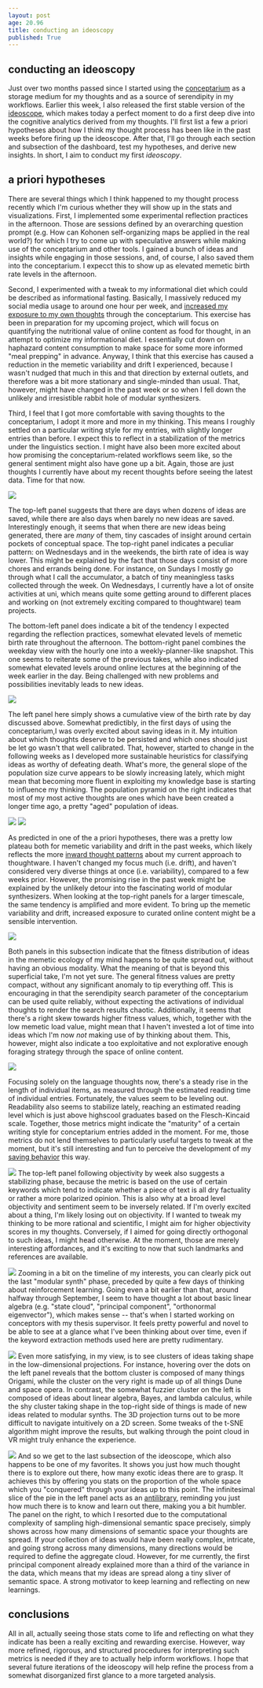 ```yaml
---
layout: post
age: 20.96
title: conducting an ideoscopy
published: True
---
```


## conducting an ideoscopy

Just over two months passed since I started using the [conceptarium](/thoughtware/conceptarium) as a storage medium for my thoughts and as a source of serendipity in my workflows. Earlier this week, I also released the first stable version of the [ideoscope](/thoughtware/ideoscope), which makes today a perfect moment to do a first deep dive into the cognitive analytics derived from my thoughts. I'll first list a few a priori hypotheses about how I think my thought process has been like in the past weeks before firing up the ideoscope. After that, I'll go through each section and subsection of the dashboard, test my hypotheses, and derive new insights. In short, I aim to conduct my first *ideoscopy*.

## a priori hypotheses

There are several things which I think happened to my thought process recently which I'm curious whether they will show up in the stats and visualizations. First, I implemented some experimental reflection practices in the afternoon. Those are sessions defined by an overarching question prompt (e.g. How can Kohonen self-organizing maps be applied in the real world?) for which I try to come up with speculative answers while making use of the conceptarium and other tools. I gained a bunch of ideas and insights while engaging in those sessions, and, of course, I also saved them into the conceptarium. I expecct this to show up as elevated memetic birth rate levels in the afternoon.

Second, I experimented with a tweak to my informational diet which could be described as informational fasting. Basically, I massively reduced my social media usage to around one hour per week, and [increased my exposure to my own thoughts](/reflections/dynamical-systems-online) through the conceptarium. This exercise has been in preparation for my upcoming project, which will focus on quantifying the nutritional value of online content as food for thought, in an attempt to optimize my informational diet. I essentially cut down on haphazard content consumption to make space for some more informed "meal prepping" in advance. Anyway, I think that this exercise has caused a reduction in the memetic variability and drift I experienced, because I wasn't nudged that much in this and that direction by external outlets, and therefore was a bit more stationary and single-minded than usual. That, however, might have changed in the past week or so when I fell down the unlikely and irresistible rabbit hole of modular synthesizers.

Third, I feel that I got more comfortable with saving thoughts to the conceptarium, I adopt it more and more in my thinking. This means I roughly settled on a particular writing style for my entries, with slightly longer entries than before. I expect this to reflect in a stabilization of the metrics under the linguistics section. I might have also been more excited about how promising the conceptarium-related workflows seem like, so the general sentiment might also have gone up a bit. Again, those are just thoughts I currently have about my recent thoughts before seeing the latest data. Time for that now.

![](/assets/img/ideoscopy_birthrate.png)

The top-left panel suggests that there are days when dozens of ideas are saved, while there are also days when barely no new ideas are saved. Interestingly enough, it seems that when there are new ideas being generated, there are *many* of them, tiny cascades of insight around certain pockets of conceptual space. The top-right panel indicates a peculiar pattern: on Wednesdays and in the weekends, the birth rate of idea is way lower. This might be explained by the fact that those days consist of more chores and errands being done. For instance, on Sundays I mostly go through what I call the accumulator, a batch of tiny meaningless tasks collected through the week. On Wednesdays, I currently have a lot of onsite activities at uni, which means quite some getting around to different places and working on (not extremely exciting compared to thoughtware) team projects.

The bottom-left panel does indicate a bit of the tendency I expected regarding the reflection practices, somewhat elevated levels of memetic birth rate throughout the afternoon. The bottom-right panel combines the weekday view with the hourly one into a weekly-planner-like snapshot. This one seems to reiterate some of the previous takes, while also indicated somewhat elevated levels around online lectures at the beginning of the week earlier in the day. Being challenged with new problems and possibilities inevitably leads to new ideas.

![](/assets/img/ideoscopy_populationsize.png)

The left panel here simply shows a cumulative view of the birth rate by day discussed above. Somewhat predictibly, in the first days of using the conceptarium,I was overly excited about saving ideas in it. My intuition about which thoughts deserve to be persisted and which ones should just be let go wasn't that well calibrated. That, however, started to change in the following weeks as I developed more sustainable heuristics for classifying ideas as worthy of defeating death. What's more, the general slope of the population size curve appears to be slowly increasing lately, which might mean that becoming more fluent in exploiting my knowledge base is starting to influence my thinking. The population pyramid on the right indicates that most of my most active thoughts are ones which have been created a longer time ago, a pretty "aged" population of ideas.

![](/assets/img/ideoscopy_variability.png)
![](/assets/img/ideoscopy_drift.png)

As predicted in one of the a priori hypotheses, there was a pretty low plateau both for memetic variability and drift in the past weeks, which likely reflects the more [inward thought patterns](/reflections/dynamical-systems-online) about my current approach to thoughtware. I haven't changed my focus much (i.e. drift), and haven't considered very diverse things at once (i.e. variability), compared to a few weeks prior. However, the promising rise in the past week might be explained by the unlikely detour into the fascinating world of modular synthesizers. When looking at the top-right panels for a larger timescale, the same tendency is amplified and more evident. To bring up the memetic variability and drift, increased exposure to curated online content might be a sensible intervention.

![](/assets/img/ideoscopy_fitness.png)

Both panels in this subsection indicate that the fitness distribution of ideas in the memetic ecology of my mind happens to be quite spread out, without having an obvious modality. What the meaning of that is beyond this superficial take, I'm not yet sure. The general fitness values are pretty compact, without any significant anomaly to tip everything off. This is encouraging in that the serendipity search parameter of the conceptarium can be used quite reliably, without expecting the activations of individual thoughts to render the search results chaotic. Additionally, it seems that there's a right skew towards higher fitness values, which, together with the low memetic load value, might mean that I haven't invested a lot of time into ideas which I'm now *not* making use of by thinking about them. This, however, might also indicate a too exploitative and not explorative enough foraging strategy through the space of online content.

![](/assets/img/ideoscopy_concisenessreadability.png)

Focusing solely on the language thoughts now, there's a steady rise in the length of individual items, as measured through the estimated reading time of individual entries. Fortunately, the values seem to be leveling out. Readability also seems to stabilize lately, reaching an estimated reading level which is just above highscool graduates based on the Flesch-Kincaid scale. Together, those metrics might indicate the "maturity" of a certain writing style for conceptarium entries added in the moment. For me, those metrics do not lend themselves to particularly useful targets to tweak at the moment, but it's still interesting and fun to perceive the development of my [saving behavior](/reflections/saving-versus-sampling) this way.

![](/assets/img/ideoscopy_objectivitysentiment.png)
The top-left panel following objectivity by week also suggests a stabilizing phase, because the metric is based on the use of certain keywords which tend to indicate whether a piece of text is all dry factuality or rather a more polarized opinion. This is also why at a broad level objectivity and sentiment seem to be inversely related. If I'm overly excited about a thing, I'm likely losing out on objectivity. If I wanted to tweak my thinking to be more rational and scientific, I might aim for higher objectivity scores in my thoughts. Conversely, if I aimed for going directly orthogonal to such ideas, I might head otherwise. At the moment, those are merely interesting affordances, and it's exciting to now that such landmarks and references are available.

![](/assets/img/ideoscopy_interests.png)
Zooming in a bit on the timeline of my interests, you can clearly pick out the last "modular synth" phase, preceded by quite a few days of thinking about reinforcement learning. Going even a bit earlier than that, around halfway through September, I seem to have thought a lot about basic linear algebra (e.g. "state cloud", "principal component", "orthonormal eigenvector"), which makes sense -- that's when I started working on conceptors with my thesis supervisor. It feels pretty powerful and novel to be able to see at a glance what I've been thinking about over time, even if the keyword extraction methods used here are pretty rudimentary.

![](/assets/img/ideoscopy_projection.png)
Even more satisfying, in my view, is to see clusters of ideas taking shape in the low-dimensional projections. For instance, hovering over the dots on the left panel reveals that the bottom cluster is composed of many things Origami, while the cluster on the very right is made up of all things Dune and space opera. In contrast, the somewhat fuzzier cluster on the left is composed of ideas about linear algebra, Bayes, and lambda calculus, while the shy cluster taking shape in the top-right side of things is made of new ideas related to modular synths. The 3D projection turns out to be more difficult to navigate intuitively on a 2D screen. Some tweaks of the t-SNE algorithm might improve the results, but walking through the point cloud in VR might truly enhance the experience. 

![](/assets/img/ideoscopy_discovery.png)
And so we get to the last subsection of the ideoscope, which also happens to be one of my favorites. It shows you just how much thought there is to explore out there, how many exotic ideas there are to grasp. It achieves this by offering you stats on the proportion of the whole space which you "conquered" through your ideas up to this point. The infinitesimal slice of the pie in the left panel acts as an [antilibrary](https://nesslabs.com/antilibrary), reminding you just how much there is to know and learn out there, making you a bit humbler. The panel on the right, to which I resorted due to the computational complexity of sampling high-dimensional semantic space precisely, simply shows across how many dimensions of semantic space your thoughts are spread. If your collection of ideas would have been really complex, intricate, and going strong across many dimensions, many directions would be required to define the aggregate cloud. However, for me currently, the first principal component already explained more than a third of the variance in the data, which means that my ideas are spread along a tiny sliver of semantic space. A strong motivator to keep learning and reflecting on new learnings.

## conclusions

All in all, actually seeing those stats come to life and reflecting on what they indicate has been a really exciting and rewarding exercise. However, way more refined, rigorous, and structured procedures for interpreting such metrics is needed if they are to actually help inform workflows. I hope that several future iterations of the ideoscopy will help refine the process from a somewhat disorganized first glance to a more targeted analysis. 